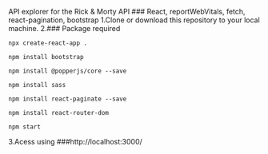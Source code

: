API explorer for the Rick & Morty API ### React, reportWebVitals, fetch, react-pagination, bootstrap 
1.Clone or download this repository to your local machine.
2.### Package required

```
npx create-react-app .

npm install bootstrap

npm install @popperjs/core --save

npm install sass

npm install react-paginate --save

npm install react-router-dom

npm start
```
3.Acess using ###http://localhost:3000/


